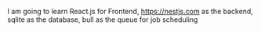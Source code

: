 I am going to learn React.js for Frontend, https://nestjs.com as the backend, sqlite as the database, bull as the queue for job scheduling
